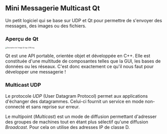 ## Mini Messagerie Multicast Qt

Un petit logiciel qui se base sur UDP et Qt pour permettre de s'envoyer des messages, des images ou des fichiers.






### Aperçu de Qt

<img src="https://upload.wikimedia.org/wikipedia/commons/thumb/0/0b/Qt_logo_2016.svg/langfr-220px-Qt_logo_2016.svg.png" alt="Description de l'image Qt logo 2016.svg." style="zoom:33%;" />

Qt est une API portable, orientée objet et développée en C++. Elle est constituée d'une multitude de composantes telles que la GUI,  les bases de données ou les réseaux. C'est donc exactement ce qu'il nous faut pour développer une messagerie !



### Multicast UDP

Le protocole *UDP* (User Datagram Protocol) permet aux applications d'échanger des datagrammes. Celui-ci fournit un service en mode non-connecté et sans reprise sur erreur.

Le multipoint (*Multicast*) est un mode de diffusion permettant d'adresser des groupes de machines tout en étant plus sélectif qu'une diffusion *Broadcast*. Pour cela on utilise des adresses IP de classe D.



